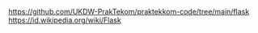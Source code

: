 https://github.com/UKDW-PrakTekom/praktekkom-code/tree/main/flask
https://id.wikipedia.org/wiki/Flask
